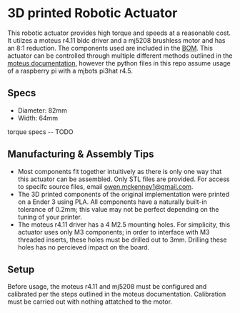 # 3D printed Robotic Actuator

This robotic actuator provides high torque and speeds at a reasonable cost. It utilzes a moteus r4.11 bldc driver and a mj5208 brushless motor and has an 8:1 reduction. The components used are included in the [BOM](BOM.md). This actuator can be controlled through multiple different methods outlined in the [moteus documentation](https://github.com/mjbots/moteus), however the python files in this repo assume usage of a raspberry pi with a mjbots pi3hat r4.5. 

## Specs

- Diameter: 82mm
- Width: 64mm

torque specs -- TODO

## Manufacturing & Assembly Tips

- Most components fit together intuitively as there is only one way that this actuator can be assembled. Only STL files are provided. For access to specifc source files, email owen.mckenney1@gmail.com. 
- The 3D printed components of the original implementation were printed on a Ender 3 using PLA. All components have a naturally built-in tolerance of 0.2mm; this value may not be perfect depending on the tuning of your printer. 
- The moteus r4.11 driver has a 4 M2.5 mounting holes. For simplicity, this actuator uses only M3 components; in order to interface with M3 threaded inserts, these holes must be drilled out to 3mm. Drilling these holes has no percieved impact on the board.

## Setup

Before usage, the moteus r4.11 and mj5208 must be configured and calibrated per the steps outlined in the moteus documentation. Calibration must be carried out with nothing attatched to the motor. 

